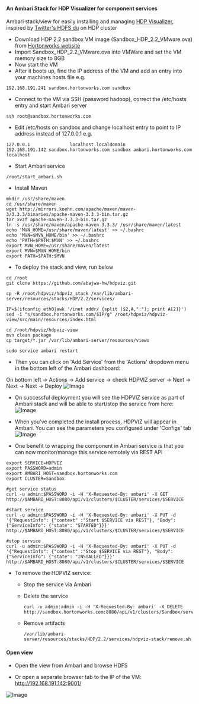 #### An Ambari Stack for HDP Visualizer for component services
Ambari stack/view for easily installing and managing [HDP Visualizer](https://github.com/dp1140a/HDP-Viz), inspired by [Twitter's HDFS du](https://github.com/twitter/hdfs-du) on HDP cluster

- Download HDP 2.2 sandbox VM image (Sandbox_HDP_2.2_VMware.ova) from [Hortonworks website](http://hortonworks.com/products/hortonworks-sandbox/)
- Import Sandbox_HDP_2.2_VMware.ova into VMWare and set the VM memory size to 8GB
- Now start the VM
- After it boots up, find the IP address of the VM and add an entry into your machines hosts file e.g.
```
192.168.191.241 sandbox.hortonworks.com sandbox    
```
- Connect to the VM via SSH (password hadoop), correct the /etc/hosts entry and start Ambari server
```
ssh root@sandbox.hortonworks.com
```

- Edit /etc/hosts on sandbox and change localhost entry to point to IP address instead of 127.0.0.1 e.g. 
```
127.0.0.1               localhost.localdomain
192.168.191.142 sandbox.hortonworks.com sandbox ambari.hortonworks.com localhost
```
- Start Ambari service
```
/root/start_ambari.sh
```
- Install Maven
```
mkdir /usr/share/maven
cd /usr/share/maven
wget http://mirrors.koehn.com/apache/maven/maven-3/3.3.3/binaries/apache-maven-3.3.3-bin.tar.gz
tar xvzf apache-maven-3.3.3-bin.tar.gz
ln -s /usr/share/maven/apache-maven-3.3.3/ /usr/share/maven/latest
echo 'MVN_HOME=/usr/share/maven/latest' >> ~/.bashrc
echo 'MVN=$MVN_HOME/bin' >> ~/.bashrc
echo 'PATH=$PATH:$MVN' >> ~/.bashrc
export MVN_HOME=/usr/share/maven/latest
export MVN=$MVN_HOME/bin
export PATH=$PATH:$MVN
```

- To deploy the stack and view, run below
```
cd /root
git clone https://github.com/abajwa-hw/hdpviz.git 

cp -R /root/hdpviz/hdpviz_stack /var/lib/ambari-server/resources/stacks/HDP/2.2/services/

IP=$(ifconfig eth0|awk '/inet addr/ {split ($2,A,":"); print A[2]}')
sed -i "s/sandbox.hortonworks.com/$IP/g" /root/hdpviz/hdpviz-view/src/main/resources/index.html

cd /root/hdpviz/hdpviz-view
mvn clean package
cp target/*.jar /var/lib/ambari-server/resources/views

sudo service ambari restart
```
- Then you can click on 'Add Service' from the 'Actions' dropdown menu in the bottom left of the Ambari dashboard:

On bottom left -> Actions -> Add service -> check HDPVIZ server -> Next -> Next -> Next -> Deploy
![Image](../master/screenshots/screenshot-vnc-config.png?raw=true)

- On successful deployment you will see the HDPVIZ service as part of Ambari stack and will be able to start/stop the service from here:
![Image](../master/screenshots/screenshot-vnc-stack.png?raw=true)

- When you've completed the install process, HDPVIZ will appear in Ambari. You can see the parameters you configured under 'Configs' tab
![Image](../master/screenshots/hdpviz-service.png?raw=true)


- One benefit to wrapping the component in Ambari service is that you can now monitor/manage this service remotely via REST API
```
export SERVICE=HDPVIZ
export PASSWORD=admin
export AMBARI_HOST=sandbox.hortonworks.com
export CLUSTER=Sandbox

#get service status
curl -u admin:$PASSWORD -i -H 'X-Requested-By: ambari' -X GET http://$AMBARI_HOST:8080/api/v1/clusters/$CLUSTER/services/$SERVICE

#start service
curl -u admin:$PASSWORD -i -H 'X-Requested-By: ambari' -X PUT -d '{"RequestInfo": {"context" :"Start $SERVICE via REST"}, "Body": {"ServiceInfo": {"state": "STARTED"}}}' http://$AMBARI_HOST:8080/api/v1/clusters/$CLUSTER/services/$SERVICE

#stop service
curl -u admin:$PASSWORD -i -H 'X-Requested-By: ambari' -X PUT -d '{"RequestInfo": {"context" :"Stop $SERVICE via REST"}, "Body": {"ServiceInfo": {"state": "INSTALLED"}}}' http://$AMBARI_HOST:8080/api/v1/clusters/$CLUSTER/services/$SERVICE
```

- To remove the HDPVIZ service: 
  - Stop the service via Ambari
  - Delete the service
  
    ```
    curl -u admin:admin -i -H 'X-Requested-By: ambari' -X DELETE http://sandbox.hortonworks.com:8080/api/v1/clusters/Sandbox/services/HDPVIZ
    ```
  - Remove artifacts 
  
    ```
    /var/lib/ambari-server/resources/stacks/HDP/2.2/services/hdpviz-stack/remove.sh
    ```


#### Open view

- Open the view from Ambari and browse HDFS

- Or open a separate browser tab to the IP of the VM:
http://192.168.191.142:9001/

![Image](../master/screenshots/hdpviz-view.png?raw=true)



